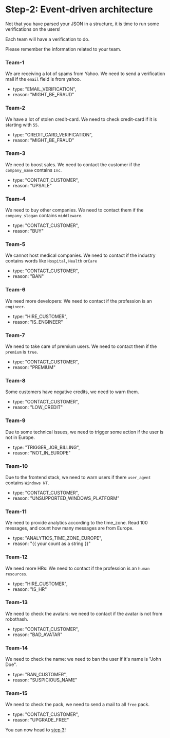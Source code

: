 # Step-2: Event-driven architecture

Not that you have parsed your JSON in a structure, it is time to run some verifications on the users!

Each team will have a verification to do. 

Please remember the information related to your team.

### Team-1

We are receiving a lot of spams from Yahoo. We need to send a verification mail if the `email` field is from yahoo.

* type: "EMAIL_VERIFICATION",
* reason: "MIGHT_BE_FRAUD"

### Team-2

We have a lot of stolen credit-card. We need to check credit-card if it is starting with `55`.

* type: "CREDIT_CARD_VERIFICATION",
* reason: "MIGHT_BE_FRAUD"

### Team-3

We need to boost sales. We need to contact the customer if the `company_name` contains `Inc`.

* type: "CONTACT_CUSTOMER",
* reason: "UPSALE"

### Team-4

We need to buy other companies. We need to contact them if the `company_slogan` contains `middleware`.

* type: "CONTACT_CUSTOMER",
* reason: "BUY"

### Team-5

We cannot host medical companies. We need to contact if the industry contains words like `Hospital`, `Health` or`Care`

* type: "CONTACT_CUSTOMER",
* reason: "BAN"

### Team-6

We need more developers: We need to contact if the profession is an `engineer`.

* type: "HIRE_CUSTOMER",
* reason: "IS_ENGINEER"

### Team-7 

We need to take care of premium users. We need to contact them if the `premium` is `true`.

* type: "CONTACT_CUSTOMER",
* reason: "PREMIUM"

### Team-8

Some customers have negative credits, we need to warn them.

* type: "CONTACT_CUSTOMER",
* reason: "LOW_CREDIT"

### Team-9

Due to some technical issues, we need to trigger some action if the user is not in Europe.

* type: "TRIGGER_JOB_BILLING",
* reason: "NOT_IN_EUROPE"

### Team-10

Due to the frontend stack, we need to warn users if there `user_agent` contains `Windows NT`.

* type: "CONTACT_CUSTOMER",
* reason: "UNSUPPORTED_WINDOWS_PLATFORM"

### Team-11

We need to provide analytics according to the time_zone. Read 100 messages, and count how many messages are from Europe. 

* type: "ANALYTICS_TIME_ZONE_EUROPE",
* reason: "{{ your count as a string }}"

### Team-12

We need more HRs: We need to contact if the profession is an `human resources`.

* type: "HIRE_CUSTOMER",
* reason: "IS_HR"

### Team-13

We need to check the avatars: we need to contact if the avatar is not from robothash.

* type: "CONTACT_CUSTOMER",
* reason: "BAD_AVATAR"

### Team-14

We need to check the name: we need to ban the user if it's name is "John Doe".

* type: "BAN_CUSTOMER",
* reason: "SUSPICIOUS_NAME"

### Team-15

We need to check the pack, we need to send a mail to all `free` pack.

* type: "CONTACT_CUSTOMER",
* reason: "UPGRADE_FREE"

  
You can now head to [step 3](/kafka-tutorial/docs/step-3.html)!
